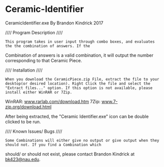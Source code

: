 # Ceramic-Identifier

CeramicIdentifier.exe
By Brandon Kindrick 2017

//// Program Description ////

    This program takes in user input through combo boxes, and evaluates the the combination of answers. If the 
Combination of answers is a valid combination, it will output the number corresponding to that Ceramic Piece.


//// Installation ////

    When you download the CeramicPiece.zip File, extract the file to your desktop(or desired location). Right Click the file and select the "Extract files..." option. If this option is not available, please install either WinRAR or 7Zip. 

WinRAR: www.rarlab.com/download.htm
7Zip: www.7-zip.org/download.html

After being extracted, the "Ceramic Identifier.exe" icon can be double clicked to be run.


//// Known Issues/ Bugs ////

    Some Combinations will either give no output or give output when they should not. If you find a Combination which
should/ or should not exist, please contact Brandon Kindrick at bk423@nau.edu.

